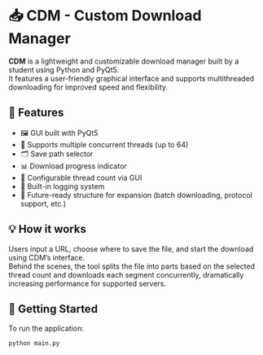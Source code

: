 # 📥 CDM - Custom Download Manager

**CDM** is a lightweight and customizable download manager built by a student using Python and PyQt5.  
It features a user-friendly graphical interface and supports multithreaded downloading for improved speed and flexibility.

## 🔧 Features

- 🖼️ GUI built with PyQt5
- 📡 Supports multiple concurrent threads (up to 64)
- 🗂️ Save path selector
- 📊 Download progress indicator
- 🧠 Configurable thread count via GUI
- 📝 Built-in logging system
- 🚀 Future-ready structure for expansion (batch downloading, protocol support, etc.)

## 💡 How it works

Users input a URL, choose where to save the file, and start the download using CDM’s interface.  
Behind the scenes, the tool splits the file into parts based on the selected thread count and downloads each segment concurrently, dramatically increasing performance for supported servers.

## 🚀 Getting Started

To run the application:

```bash
python main.py
